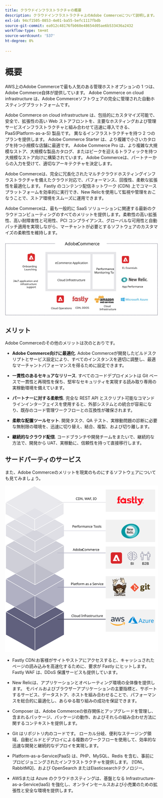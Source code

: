 ```yaml
---
title: クラウドインフラストラクチャの概要
description: クラウドインフラストラクチャ上のAdobe Commerceについて説明します。
exl-id: 94cf1505-0853-4e01-ba55-befc1117fbdb
source-git-commit: ea912c48176fb060e48654d05ae6b533436a2432
workflow-type: tm+mt
source-wordcount: '537'
ht-degree: 0%

---
```


# 概要

AWS上のAdobe Commerceで最も人気のある管理ホストオプションの 1 つは、Adobe Commerce自体が提供しています。 Adobe Commerce on cloud infrastructure は、Adobe Commerceソフトウェアの完全に管理された自動ホスティングプラットフォームです。

Adobe Commerce on cloud infrastructure は、包括的にカスタマイズ可能で、安全で、拡張性の高い Web ストアフロントを、主要なホスティングおよび管理サービスインフラストラクチャと組み合わせて迅速に導入できる、PaaS(Platform-as-a-S) 製品です。 異なるインフラストラクチャを持つ 2 つのプランを提供します。 Adobe Commerce Starter は、より複雑で小さいカタログを持つ小規模な店舗に最適です。 Adobe Commerce Pro は、より複雑な大規模なストア、大規模な製品カタログ、またはピークを迎えるトラフィックを持つ大規模なストア向けに構築されています。 Adobe Commerceは、パートナーからの入力を受けて、適切なアーキテクチャを決定します。

Adobe Commerceは、完全に冗長化されたマルチクラウドホスティングインフラストラクチャを備えたクラウド対応で、パフォーマンス、回復性、柔軟な拡張性を最適化します。 Fastly のコンテンツ配信ネットワーク (CDN) 上でコマースプラットフォームを効率的に実行でき、New Relicを使用して監視や管理をおこなうことで、ストア環境をスムーズに運用できます。

Adobe Commerceは、最も一般的に SaaS ソリューションに関連する最新のクラウドコンピューティングのすべてのメリットを提供します。柔軟性の高い拡張性、高い耐障害性と可用性、PCI コンプライアンス、グローバルな可用性と自動パッチ適用を実現しながら、マーチャントが必要とするソフトウェアのカスタマイズの柔軟性を維持します。

![クラウドインフラストラクチャ上のAdobe Commerceのアーキテクチャ要素を示す図](../../../assets/playbooks/adobe-commerce-cloud-infrastructure.svg)

## メリット

Adobe Commerceのその他のメリットは次のとおりです。

- **Adobe Commerce向けに最適化**. Adobe Commerceが開発したビルドスクリプトとサービス設定により、すべてのインスタンスを適切に調整し、最適なマーチャントパフォーマンスを得るために設定できます。

- **一貫性のあるセキュアなリリース**. すべてのコードデプロイメントは Git ベースで一貫性と再現性を保ち、堅牢なセキュリティを実現する読み取り専用の実稼動環境を備えています。

- **パートナーに対する柔軟性**. 完全な REST API とスクリプト可能なコマンドラインインターフェイスを使用すると、外部システムとの統合が容易になり、既存のコード管理ワークフローとの互換性が確保されます。

- **柔軟な配置ツールセット**. 開発タスク、QA テスト、実稼動問題の診断に必要な無制限の環境を、迅速に切り替え、結合、複製、および切り離します。

- **継続的なクラウド配信**. コードブランチや開発チームをまたいで、継続的な方法で、開発から UAT、実稼動に、信頼性を持って直接移行します。

## サードパーティのサービス

また、Adobe Commerceのメリットを現実のものにするソフトウェアについても見てみましょう。

![クラウドインフラストラクチャのテクノロジースタック上のAdobe Commerceを示す図](../../../assets/playbooks/cloud-tech-stack.svg)

- Fastly CDN:お客様がサイトやストアにアクセスすると、キャッシュされたページの読み込みを高速化するために、要求が Fastly にヒットします。 Fastly WAF は、DDoS 保護サービスも提供しています。

- New Relicは、アプリケーションとオペレーティング環境の全体像を提供します。 モバイルおよびブラウザーアプリケーションの主要指標と、サポートするサービス、データストア、ホストを組み合わせることで、パフォーマンスを総合的に最適化し、あらゆる取り組みの成功を保証できます。

- Composer は、Adobe Commerceの依存関係とアップグレードを管理し、含まれるパッケージ、パッケージの動作、およびそれらの組み合わせ方法に関するコンテキストを提供します。

- Git はリポジトリ内のコードです。 ローカル分岐、便利なステージング領域、自動ビルドとデプロイによる複数のワークフローを使用して、効率的な迅速な開発と継続的なデプロイを実現します。

- Platform-as-a-Service(PaaS) は、PHP、MySQL、Redis を含む、事前にプロビジョニングされたインフラストラクチャを提供します。 [!DNL RabbitMQ]、および OpenSearch またはElasticsearchテクノロジー。

- AWSまたは Azure のクラウドホスティングは、基盤となる Infrastructure-as-a-Service(IaaS) を強化し、オンラインセールスおよび小売業のための拡張性と安全な環境を提供します。
